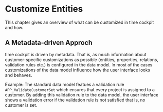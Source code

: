 # Customize Entities

This chapter gives an overview of what can be customized in time cockpit and how.

## A Metadata-driven Approch

time cockpit is driven by metadata. That is, as much information about customer-specific customizations as possible (entities, properties, relations, validation rules etc.) is configured in the data model. In most of the cases customizations of the data model influence how the user interface looks and behaves.

Example: The standard data model featues a validation rule ```APP_ValidateCustomerSet``` which ensures that every project is assigned to a customer. By adding this validation rule to the data model, the user interface shows a validation error if the validation rule is not satisfied that is, no customer is set.
